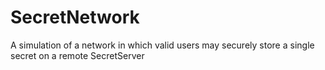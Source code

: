 # SecretNetwork
A simulation of a network in which valid users may securely store a single secret on a remote SecretServer

